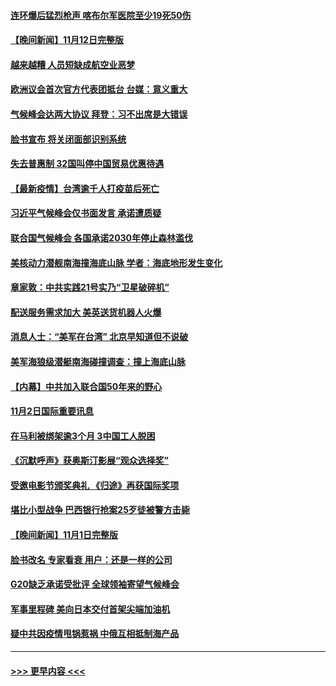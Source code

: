 #### [连环爆后猛烈枪声 喀布尔军医院至少19死50伤](../pages/prog202/a103259102.md?t=11031701) 
#### [【晚间新闻】11月12日完整版](../pages/prog202/a103258981.md?t=11031701) 
#### [越来越糟 人员短缺成航空业恶梦](../pages/prog202/a103258796.md?t=11031701) 
#### [欧洲议会首次官方代表团抵台 台媒：意义重大](../pages/prog202/a103258909.md?t=11031701) 
#### [气候峰会达两大协议 拜登：习不出席是大错误](../pages/prog202/a103258828.md?t=11031701) 
#### [脸书宣布 将关闭面部识别系统](../pages/prog202/a103258810.md?t=11031701) 
#### [失去普惠制 32国叫停中国贸易优惠待遇](../pages/prog202/a103258792.md?t=11031701) 
#### [【最新疫情】台湾逾千人打疫苗后死亡](../pages/prog202/a103258676.md?t=11031701) 
#### [习近平气候峰会仅书面发言 承诺遭质疑](../pages/prog202/a103258604.md?t=11031701) 
#### [联合国气候峰会 各国承诺2030年停止森林滥伐](../pages/prog202/a103258602.md?t=11031701) 
#### [美核动力潜舰南海撞海底山脉 学者：海底地形发生变化](../pages/prog202/a103258515.md?t=11031701) 
#### [章家敦：中共实践21号实乃“卫星破碎机”](../pages/prog202/a103258427.md?t=11031701) 
#### [配送服务需求加大 美英送货机器人火爆](../pages/prog202/a103258433.md?t=11031701) 
#### [消息人士：“美军在台湾” 北京早知道但不说破](../pages/prog202/a103258348.md?t=11031701) 
#### [美军海狼级潜艇南海碰撞调查：撞上海底山脉](../pages/prog202/a103258349.md?t=11031701) 
#### [【内幕】中共加入联合国50年来的野心](../pages/prog202/a103258290.md?t=11031701) 
#### [11月2日国际重要讯息](../pages/prog202/a103258312.md?t=11031701) 
#### [在马利被绑架逾3个月 3中国工人脱困](../pages/prog202/a103258263.md?t=11031701) 
#### [《沉默呼声》获奥斯汀影展“观众选择奖”](../pages/prog202/a103258270.md?t=11031701) 
#### [受邀电影节颁奖典礼 《归途》再获国际奖项](../pages/prog202/a103257591.md?t=11031701) 
#### [堪比小型战争 巴西银行抢案25歹徒被警方击毙](../pages/prog202/a103257879.md?t=11031701) 
#### [【晚间新闻】11月1日完整版](../pages/prog202/a103258075.md?t=11031701) 
#### [脸书改名 专家看衰 用户：还是一样的公司](../pages/prog202/a103257953.md?t=11031701) 
#### [G20缺乏承诺受批评 全球领袖寄望气候峰会](../pages/prog202/a103257951.md?t=11031701) 
#### [军事里程碑 美向日本交付首架尖端加油机](../pages/prog202/a103257905.md?t=11031701) 
#### [疑中共因疫情甩锅惹祸 中俄互相抵制海产品](../pages/prog202/a103257877.md?t=11031701) 

----
#### [ >>> 更早内容 <<< ](../indexes/prog202-earlier.md)
